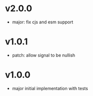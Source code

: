 # v2.0.0

- major: fix cjs and esm support

# v1.0.1

- patch: allow signal to be nullish

# v1.0.0

- major initial implementation with tests
